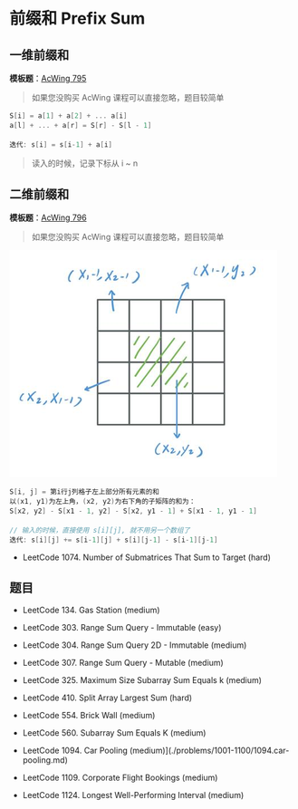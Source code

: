 # 前缀和 Prefix Sum

## 一维前缀和

**模板题**：[AcWing 795](https://www.acwing.com/problem/content/797/)

>  如果您没购买 AcWing 课程可以直接忽略，题目较简单

```cpp
S[i] = a[1] + a[2] + ... a[i]
a[l] + ... + a[r] = S[r] - S[l - 1]
    
迭代: s[i] = s[i-1] + a[i]
```

> 读入的时候，记录下标从 i ~ n

## 二维前缀和

**模板题**：[AcWing 796](https://www.acwing.com/problem/content/798/)

>  如果您没购买 AcWing 课程可以直接忽略，题目较简单

![2d](/2d.png)
```cpp
S[i, j] = 第i行j列格子左上部分所有元素的和
以(x1, y1)为左上角，(x2, y2)为右下角的子矩阵的和为：
S[x2, y2] - S[x1 - 1, y2] - S[x2, y1 - 1] + S[x1 - 1, y1 - 1]
    
// 输入的时候，直接使用 s[i][j], 就不用另一个数组了
迭代: s[i][j] += s[i-1][j] + s[i][j-1] - s[i-1][j-1] 
```

- LeetCode 1074. Number of Submatrices That Sum to Target (hard)

## 题目

- LeetCode 134. Gas Station (medium)

- LeetCode 303. Range Sum Query - Immutable (easy)

- LeetCode 304. Range Sum Query 2D - Immutable (medium)

- LeetCode 307. Range Sum Query - Mutable (medium)

- LeetCode 325. Maximum Size Subarray Sum Equals k (medium)

- LeetCode 410. Split Array Largest Sum (hard)

- LeetCode 554. Brick Wall (medium)

- LeetCode 560. Subarray Sum Equals K (medium)

- LeetCode 1094. Car Pooling (medium)](./problems/1001-1100/1094.car-pooling.md)

- LeetCode 1109. Corporate Flight Bookings (medium)

- LeetCode 1124. Longest Well-Performing Interval (medium)


